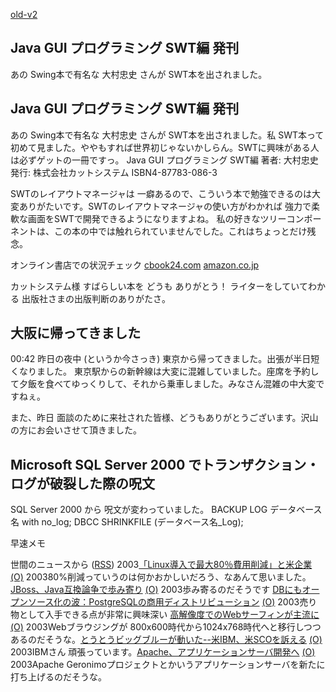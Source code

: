 [old-v2](ig030808-orig.html)

## Java GUI プログラミング SWT編 発刊

あの Swing本で有名な 大村忠史 さんが SWT本を出されました。






## Java GUI プログラミング SWT編 発刊


あの Swing本で有名な 大村忠史 さんが SWT本を出されました。私 SWT本って初めて見ました。ややもすれば世界初じゃないかしらん。SWTに興味がある人は必ずゲットの一冊ですっ。
Java GUI プログラミング SWT編
著者: 大村忠史
  発行: 株式会社カットシステム
  ISBN4-87783-086-3


SWTのレイアウトマネージャは 一癖あるので、こういう本で勉強できるのは大変ありがたいです。SWTのレイアウトマネージャの使い方がわかれば
強力で柔軟な画面をSWTで開発できるようになりますよね。
私の好きなツリーコンポーネントは、この本の中では触れられていませんでした。これはちょっとだけ残念。

オンライン書店での状況チェック
[cbook24.com](http://www.cbook24.com/bm_detail.asp?sku=4877830863)
  [amazon.co.jp](http://www.amazon.co.jp/exec/obidos/ASIN/4877830863/hatena-22/ref%3Dnosim/250-0162369-6920232)


カットシステム様 すばらしい本を どうも ありがとう！ ライターをしていてわかる
出版社さまの出版判断のありがたさ。

## 大阪に帰ってきました


00:42 昨日の夜中 (というか今さっき) 東京から帰ってきました。出張が半日短くなりました。
東京駅からの新幹線は大変に混雑していました。座席を予約して夕飯を食べてゆっくりして、それから乗車しました。みなさん混雑の中大変ですねぇ。

また、昨日 面談のために来社された皆様、どうもありがとうございます。沢山の方にお会いさせて頂きました。

## Microsoft SQL Server 2000 でトランザクション・ログが破裂した際の呪文


SQL Server 2000 から 呪文が変わっていました。
BACKUP LOG データベース名 with no_log;
      DBCC SHRINKFILE (データベース名_Log); 

早速メモ



世間のニュースから ([RSS](ig030808-news.xml)) 2003[「Linux導入で最大80％費用削減」と米企業](http://www.zdnet.co.jp/news/0308/06/nebt_24.html) [(O)](http://www.zdnet.co.jp/news/0308/06/nebt_24.html) 200380%削減っていうのは何かおかしいだろう、なあんて思いました。[JBoss、Java互換論争で歩み寄り](http://www.zdnet.co.jp/news/0308/01/nebt_07.html) [(O)](http://www.zdnet.co.jp/news/0308/01/nebt_07.html) 2003歩み寄るのだそうです [DBにもオープンソース化の波：PostgreSQLの商用ディストリビューション](http://japan.cnet.com/news/ent/story/0,2000047623,20060381,00.htm) [(O)](http://japan.cnet.com/news/ent/story/0,2000047623,20060381,00.htm) 2003売り物として入手できる点が非常に興味深い [高解像度でのWebサーフィンが主流に](http://www.zdnet.co.jp/news/0308/08/nebt_04.html) [(O)](http://www.zdnet.co.jp/news/0308/08/nebt_04.html) 2003Webブラウジングが 800x600時代から1024x768時代へと移行しつつあるのだそうな。[とうとうビッグブルーが動いた--米IBM、米SCOを訴える](http://japan.cnet.com/news/ent/story/0,2000047623,20060398,00.htm) [(O)](http://japan.cnet.com/news/ent/story/0,2000047623,20060398,00.htm) 2003IBMさん 頑張っています。[Apache、アプリケーションサーバ開発へ](http://www.zdnet.co.jp/news/0308/08/nebt_08.html) [(O)](http://www.zdnet.co.jp/news/0308/08/nebt_08.html) 2003Apache Geronimoプロジェクトとかいうアプリケーションサーバを新たに打ち上げるのだそうな。